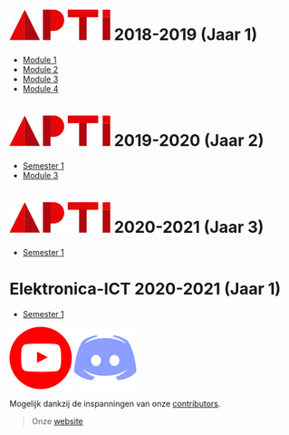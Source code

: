 # ![](assets/apti.svg) 2018-2019 (Jaar 1)

- [Module 1](Uitdovend_Jaar1_Module1.md)
- [Module 2](Uitdovend_Jaar1_Module2.md)
- [Module 3](Uitdovend_Jaar1_Module3.md)
- [Module 4](Uitdovend_Jaar1_Module4.md)

# ![](assets/apti.svg) 2019-2020 (Jaar 2)

- [Semester 1](Uitdovend_Jaar2_Semester1.md)
- [Module 3](Uitdovend_Jaar2_Module3.md)

# ![](assets/apti.svg) 2020-2021 (Jaar 3)

- [Semester 1](Uitdovend_Jaar3_Semester1.md)

# Elektronica-ICT 2020-2021 (Jaar 1)

- [Semester 1](Nieuw_Jaar1_Semester1.md)


 [![](assets/youtube.svg)](https://www.youtube.com/channel/UCcZPpgyhpB-o1Q5fXxbN5_w)
 [![](assets/discord.svg)](https://apti.be/discord)

Mogelijk dankzij de inspanningen van onze [contributors](https://github.com/AP-TI-2018-2019/AP_2018-2019/graphs/contributors).

> Onze [website](https://apti.be/)
